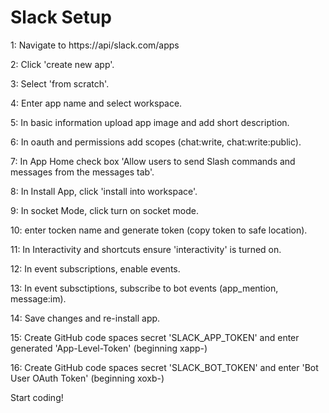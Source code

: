 # Slack Setup

1: Navigate to https://api/slack.com/apps

2: Click 'create new app'.

3: Select 'from scratch'.

4: Enter app name and select workspace.

5: In basic information upload app image and add short description.

6: In oauth and permissions add scopes (chat:write, chat:write:public).

7: In App Home check box 'Allow users to send Slash commands and messages from the messages tab'.

8: In Install App, click 'install into workspace'.

9: In socket Mode, click turn on socket mode.

10: enter tocken name and generate token (copy token to safe location).

11: In Interactivity and shortcuts ensure 'interactivity' is turned on.

12: In event subscriptions, enable events.

13: In event subsctiptions, subscribe to bot events (app_mention, message:im).

14: Save changes and re-install app.

15: Create GitHub code spaces secret 'SLACK_APP_TOKEN' and enter generated 'App-Level-Token' (beginning xapp-)

16: Create GitHub code spaces secret 'SLACK_BOT_TOKEN' and enter 'Bot User OAuth Token' (beginning xoxb-)

Start coding!